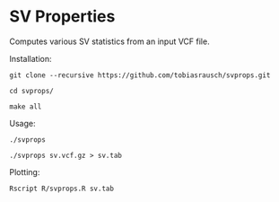 SV Properties
=============

Computes various SV statistics from an input VCF file.

Installation:

`git clone --recursive https://github.com/tobiasrausch/svprops.git`

`cd svprops/`

`make all`

Usage:

`./svprops`

`./svprops sv.vcf.gz > sv.tab`

Plotting:

`Rscript R/svprops.R sv.tab`



